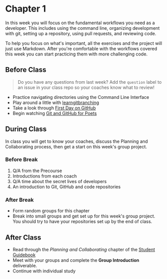 # Chapter 1

In this week you will focus on the fundamental workflows you need as a developer. This includes using the command line, organizing development with git, setting up a repository, using pull requests, and reviewing code.

To help you focus on what's important, all the exercises and the project will just use Markdown. After you're comfortable with the workflows covered this week you can start practicing them with more challenging code.

## Before Class

> Do you have any questions from last week? Add the `question` label to an issue in your class repo so your coaches know what to review!

* Practice navigating directories using the Command Line Interface
* Play around a little with [learngitbranching](https://learngitbranching.js.org/)
* Take a look through [First Day on GitHub](https://lab.github.com/githubtraining/first-day-on-github)
* Begin watching [Git and GitHub for Poets](https://www.youtube.com/playlist?list=PLRqwX-V7Uu6ZF9C0YMKuns9sLDzK6zoiV)

## During Class

In class you will get to know your coaches, discuss the Planning and Collaborating process, then get a start on this week's group project.

### Before Break

1. Q/A from the Precourse
2. Introductions from each coach
3. Q/A time about the secret lives of developers
4. An introduction to Git, GitHub and code repositories

### After Break

* Form random groups for this chapter
* Break into small groups and get set up for this week's group project. You should try to have your repositories set up by the end of class.

## After Class

* Read through the _Planning and Collaborating_ chapter of the [Student Guidebook](https://github.com/HackYourFutureBelgium/home/tree/b9af249867e00b064b05ab41fd98651e8898b814/curriculum/students/README.md)
* Meet with your groups and complete the **Group Introduction** deliverable.
* Continue with individual study

